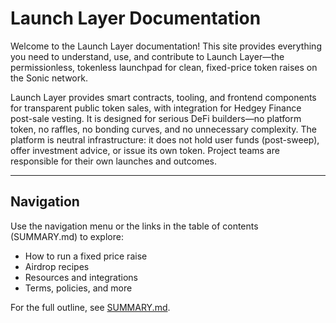 # Launch Layer Documentation

Welcome to the Launch Layer documentation! This site provides everything you need to understand, use, and contribute to Launch Layer—the permissionless, tokenless launchpad for clean, fixed-price token raises on the Sonic network.

Launch Layer provides smart contracts, tooling, and frontend components for transparent public token sales, with integration for Hedgey Finance post-sale vesting. It is designed for serious DeFi builders—no platform token, no raffles, no bonding curves, and no unnecessary complexity. The platform is neutral infrastructure: it does not hold user funds (post-sweep), offer investment advice, or issue its own token. Project teams are responsible for their own launches and outcomes.

---

## Navigation

Use the navigation menu or the links in the table of contents (SUMMARY.md) to explore:
- How to run a fixed price raise
- Airdrop recipes
- Resources and integrations
- Terms, policies, and more

For the full outline, see [SUMMARY.md](./SUMMARY.md). 